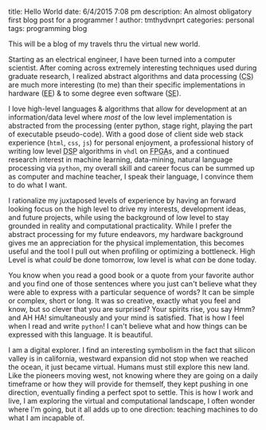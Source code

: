 title:       Hello World
date:        6/4/2015 7:08 pm
description: An almost obligatory first blog post for a programmer !
author:      tmthydvnprt
categories:  personal
tags:        programming
             blog

This will be a blog of my travels thru the virtual new world.  

Starting as an electrical engineer, I have been turned into a computer scientist.  After coming across extremely interesting techniques used during graduate research, I realized abstract algorithms and data processing (<abbr title="Computer Science">CS</abbr>) are much more interesting (to me) than their specific implementations in hardware (<abbr title="Electrical Engineering">EE</abbr>) &amp; to some degree even software (<abbr title="Software Engineering">SE</abbr>).

I love high-level languages &amp; algorithms that allow for development at an information/data level where <em>most</em> of the low level implementation is abstracted from the processing (enter python, stage right, playing the part of executable pseudo-code). With a good dose of client side web stack experience (<code>html</code>, <code>css</code>, <code>js</code>) for personal enjoyment, a professional history of writing low level <abbr title="Digital Signal Processing">DSP</abbr> algorithms in <code>vhdl</code> on <abbr title="Field Programmable Gate Arrays">FPGA</abbr>s, and a continued research interest in machine learning, data-mining, natural language processing via <code>python</code>, my overall skill and career focus can be summed up as computer and machine teacher, I speak their language, I convince them to do what I want.

I rationalize my juxtaposed levels of experience by having an forward looking focus on the high level to drive my interests, development ideas, and future projects, while using the background of low level to stay grounded in reality and computational practicality. While I prefer the abstract processing for my future endeavors, my hardware background gives me an appreciation for the physical implementation, this becomes useful and the tool I pull out when profiling or optimizing a bottleneck. High Level is what <em>could</em> be done tomorrow, low level is what <em>can</em> be done today.

You know when you read a good book or a quote from your favorite author and you find one of those sentences where you just can't believe what they were able to express with a particular sequence of words? It can be simple or complex, short or long. It was so creative, exactly what you feel and know, but so clever that you are surprised?  Your spirits rise, you say Hmm? and AH HA! simultaneously and your mind is satisfied. That is how I feel when I read and write <code>python</code>!  I can't believe what and how things can be expressed with this language.  It is beautiful.

I am a digital explorer. I find an interesting symbolism in the fact that silicon valley is in california, westward expansion did not stop when we reached the ocean, it just became virtual.  Humans must still explore this new land.  Like the pioneers moving west, not knowing where they are going on a daily timeframe or how they will provide for themself, they kept pushing in one direction, eventually finding a perfect spot to settle.  This is how I work and live, I am exploring the virtual and computational landscape, I often wonder where I'm going, but it all adds up to one direction: teaching machines to do what I am incapable of.
